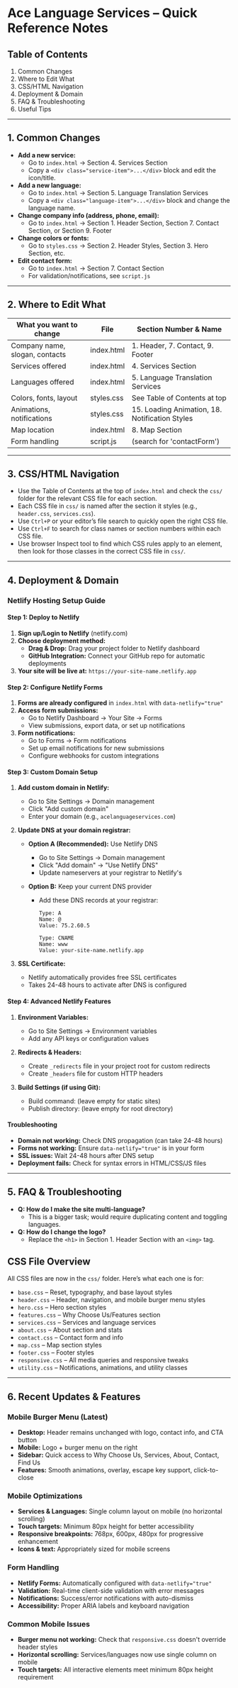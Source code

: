 # Ace Language Services – Quick Reference Notes

## Table of Contents
1. Common Changes
2. Where to Edit What
3. CSS/HTML Navigation
4. Deployment & Domain
5. FAQ & Troubleshooting
6. Useful Tips

---

## 1. Common Changes

- **Add a new service:**
  - Go to `index.html` → Section 4. Services Section
  - Copy a `<div class="service-item">...</div>` block and edit the icon/title.
- **Add a new language:**
  - Go to `index.html` → Section 5. Language Translation Services
  - Copy a `<div class="language-item">...</div>` block and change the language name.
- **Change company info (address, phone, email):**
  - Go to `index.html` → Section 1. Header Section, Section 7. Contact Section, or Section 9. Footer
- **Change colors or fonts:**
  - Go to `styles.css` → Section 2. Header Styles, Section 3. Hero Section, etc.
- **Edit contact form:**
  - Go to `index.html` → Section 7. Contact Section
  - For validation/notifications, see `script.js`

---

## 2. Where to Edit What

| What you want to change         | File         | Section Number & Name                |
|---------------------------------|--------------|--------------------------------------|
| Company name, slogan, contacts  | index.html   | 1. Header, 7. Contact, 9. Footer     |
| Services offered                | index.html   | 4. Services Section                  |
| Languages offered               | index.html   | 5. Language Translation Services     |
| Colors, fonts, layout           | styles.css   | See Table of Contents at top         |
| Animations, notifications       | styles.css   | 15. Loading Animation, 18. Notification Styles |
| Map location                    | index.html   | 8. Map Section                       |
| Form handling                   | script.js    | (search for 'contactForm')           |

---

## 3. CSS/HTML Navigation
- Use the Table of Contents at the top of `index.html` and check the `css/` folder for the relevant CSS file for each section.
- Each CSS file in `css/` is named after the section it styles (e.g., `header.css`, `services.css`).
- Use `Ctrl+P` or your editor’s file search to quickly open the right CSS file.
- Use `Ctrl+F` to search for class names or section numbers within each CSS file.
- Use browser Inspect tool to find which CSS rules apply to an element, then look for those classes in the correct CSS file in `css/`.

---

## 4. Deployment & Domain

### Netlify Hosting Setup Guide

#### Step 1: Deploy to Netlify
1. **Sign up/Login to Netlify** (netlify.com)
2. **Choose deployment method:**
   - **Drag & Drop:** Drag your project folder to Netlify dashboard
   - **GitHub Integration:** Connect your GitHub repo for automatic deployments
3. **Your site will be live at:** `https://your-site-name.netlify.app`

#### Step 2: Configure Netlify Forms
1. **Forms are already configured** in `index.html` with `data-netlify="true"`
2. **Access form submissions:**
   - Go to Netlify Dashboard → Your Site → Forms
   - View submissions, export data, or set up notifications
3. **Form notifications:**
   - Go to Forms → Form notifications
   - Set up email notifications for new submissions
   - Configure webhooks for custom integrations

#### Step 3: Custom Domain Setup
1. **Add custom domain in Netlify:**
   - Go to Site Settings → Domain management
   - Click "Add custom domain"
   - Enter your domain (e.g., `acelanguageservices.com`)

2. **Update DNS at your domain registrar:**
   - **Option A (Recommended):** Use Netlify DNS
     - Go to Site Settings → Domain management
     - Click "Add domain" → "Use Netlify DNS"
     - Update nameservers at your registrar to Netlify's
   
   - **Option B:** Keep your current DNS provider
     - Add these DNS records at your registrar:
       ```
       Type: A
       Name: @
       Value: 75.2.60.5
       
       Type: CNAME
       Name: www
       Value: your-site-name.netlify.app
       ```

3. **SSL Certificate:**
   - Netlify automatically provides free SSL certificates
   - Takes 24-48 hours to activate after DNS is configured

#### Step 4: Advanced Netlify Features
1. **Environment Variables:**
   - Go to Site Settings → Environment variables
   - Add any API keys or configuration values

2. **Redirects & Headers:**
   - Create `_redirects` file in your project root for custom redirects
   - Create `_headers` file for custom HTTP headers

3. **Build Settings (if using Git):**
   - Build command: (leave empty for static sites)
   - Publish directory: (leave empty for root directory)

#### Troubleshooting
- **Domain not working:** Check DNS propagation (can take 24-48 hours)
- **Forms not working:** Ensure `data-netlify="true"` is in your form
- **SSL issues:** Wait 24-48 hours after DNS setup
- **Deployment fails:** Check for syntax errors in HTML/CSS/JS files

---

## 5. FAQ & Troubleshooting
- **Q: How do I make the site multi-language?**
  - This is a bigger task; would require duplicating content and toggling languages.
- **Q: How do I change the logo?**
  - Replace the `<h1>` in Section 1. Header Section with an `<img>` tag.

## CSS File Overview

All CSS files are now in the `css/` folder. Here’s what each one is for:

- `base.css` – Reset, typography, and base layout styles
- `header.css` – Header, navigation, and mobile burger menu styles
- `hero.css` – Hero section styles
- `features.css` – Why Choose Us/Features section
- `services.css` – Services and language services
- `about.css` – About section and stats
- `contact.css` – Contact form and info
- `map.css` – Map section styles
- `footer.css` – Footer styles
- `responsive.css` – All media queries and responsive tweaks
- `utility.css` – Notifications, animations, and utility classes

---

## 6. Recent Updates & Features

### Mobile Burger Menu (Latest)
- **Desktop:** Header remains unchanged with logo, contact info, and CTA button
- **Mobile:** Logo + burger menu on the right
- **Sidebar:** Quick access to Why Choose Us, Services, About, Contact, Find Us
- **Features:** Smooth animations, overlay, escape key support, click-to-close

### Mobile Optimizations
- **Services & Languages:** Single column layout on mobile (no horizontal scrolling)
- **Touch targets:** Minimum 80px height for better accessibility
- **Responsive breakpoints:** 768px, 600px, 480px for progressive enhancement
- **Icons & text:** Appropriately sized for mobile screens

### Form Handling
- **Netlify Forms:** Automatically configured with `data-netlify="true"`
- **Validation:** Real-time client-side validation with error messages
- **Notifications:** Success/error notifications with auto-dismiss
- **Accessibility:** Proper ARIA labels and keyboard navigation

### Common Mobile Issues
- **Burger menu not working:** Check that `responsive.css` doesn't override header styles
- **Horizontal scrolling:** Services/languages now use single column on mobile
- **Touch targets:** All interactive elements meet minimum 80px height requirement


